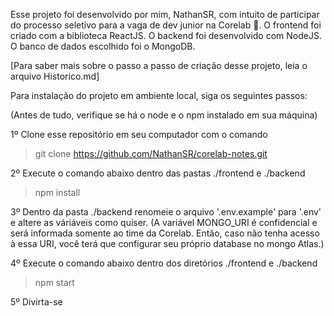 Esse projeto foi desenvolvido por mim, NathanSR, com intuito de participar do processo seletivo para a vaga de dev junior na Corelab 💜. O frontend foi criado com a biblioteca ReactJS. O backend foi desenvolvido com NodeJS. O banco de dados escolhido foi o MongoDB.

[Para saber mais sobre o passo a passo de criação desse projeto, leia o arquivo Historico.md]

Para instalação do projeto em ambiente local, siga os seguintes passos:

(Antes de tudo, verifique se há o node e o npm instalado em sua máquina)

1º Clone esse repositório em seu computador com o comando
>git clone https://github.com/NathanSR/corelab-notes.git

2º Execute o comando abaixo dentro das pastas ./frontend e ./backend
> npm install

3º Dentro da pasta ./backend renomeie o arquivo '.env.example' para '.env' e altere as váriáveis como quiser. (A variável MONGO_URI é confidencial e será informada somente ao time da Corelab. Então, caso não tenha acesso à essa URI, você terá que configurar seu próprio database no mongo Atlas.)

4º Execute o comando abaixo dentro dos diretórios ./frontend e ./backend
>npm start

5º Divirta-se